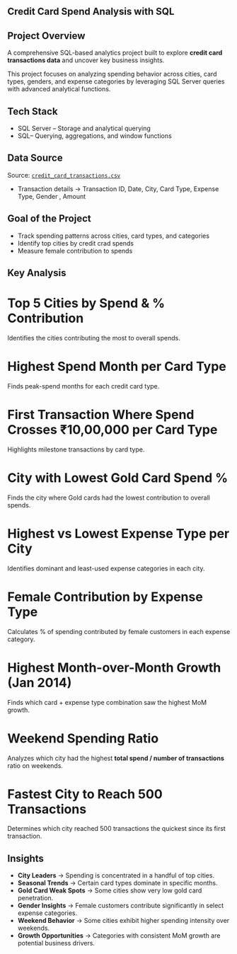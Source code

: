 Credit Card Spend Analysis with SQL
----------------------------------------

 Project Overview
 --------------------------
A comprehensive SQL-based analytics project built to explore **credit card transactions data** and uncover key business insights.  

This project focuses on analyzing spending behavior across cities, card types, genders, and expense categories by leveraging SQL Server queries with advanced analytical functions.


Tech Stack
--------------
- SQL Server – Storage and analytical querying  
- SQL– Querying, aggregations, and window functions  


Data Source
-----------------------------
Source: [`credit_card_transactions.csv`  
](https://github.com/PadhySimhachalam/SQL-Case-Study-Credit-Card-Spend-Analysis/tree/main/Data)
- Transaction details → Transaction ID, Date, City, Card Type, Expense Type, Gender , Amount
 


 Goal of the Project
 ----------------------------
- Track spending patterns across cities, card types, and categories 
- Identify top cities by credit crad spends
- Measure female contribution to spends 


Key Analysis
-----------------------

# Top 5 Cities by Spend & % Contribution 

Identifies the cities contributing the most to overall spends.  

# Highest Spend Month per Card Type  

Finds peak-spend months for each credit card type.  

# First Transaction Where Spend Crosses ₹10,00,000 per Card Type  

Highlights milestone transactions by card type.  

# City with Lowest Gold Card Spend %  
Finds the city where Gold cards had the lowest contribution to overall spends.  

# Highest vs Lowest Expense Type per City  
Identifies dominant and least-used expense categories in each city.  

# Female Contribution by Expense Type  
Calculates % of spending contributed by female customers in each expense category.  

# Highest Month-over-Month Growth (Jan 2014)  
Finds which card + expense type combination saw the highest MoM growth.  

# Weekend Spending Ratio  
Analyzes which city had the highest **total spend / number of transactions** ratio on weekends.  

# Fastest City to Reach 500 Transactions  
Determines which city reached 500 transactions the quickest since its first transaction.  


 Insights
 ----------
- **City Leaders** → Spending is concentrated in a handful of top cities.  
- **Seasonal Trends** → Certain card types dominate in specific months.  
- **Gold Card Weak Spots** → Some cities show very low gold card penetration.  
- **Gender Insights** → Female customers contribute significantly in select expense categories.  
- **Weekend Behavior** → Some cities exhibit higher spending intensity over weekends.  
- **Growth Opportunities** → Categories with consistent MoM growth are potential business drivers.  


